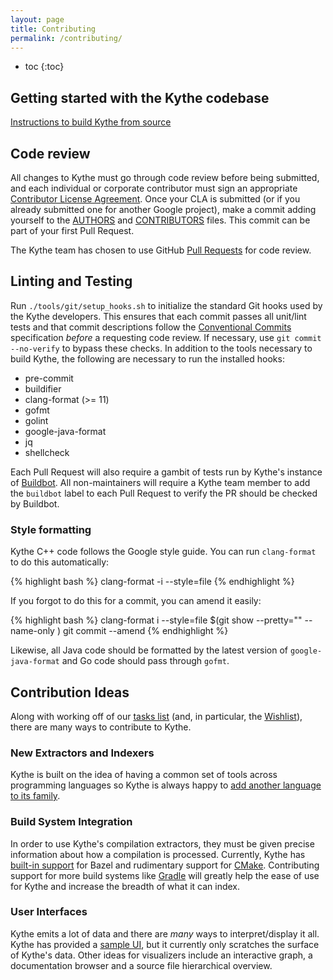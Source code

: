 ```yaml
---
layout: page
title: Contributing
permalink: /contributing/
---
```


* toc
{:toc}

## Getting started with the Kythe codebase

[Instructions to build Kythe from source]({{site.baseuri}}/getting-started)

## Code review

All changes to Kythe must go through code review before being submitted, and
each individual or corporate contributor must sign an appropriate [Contributor
License Agreement](https://cla.developers.google.com/about).  Once your CLA is
submitted (or if you already submitted one for another Google project), make a
commit adding yourself to the
[AUTHORS]({{site.data.development.source_browser}}/AUTHORS) and
[CONTRIBUTORS]({{site.data.development.source_browser}}/CONTRIBUTORS)
files. This commit can be part of your first Pull Request.

The Kythe team has chosen to use GitHub [Pull Requests](https://guides.github.com/activities/forking/)
for code review.

## Linting and Testing

Run `./tools/git/setup_hooks.sh` to initialize the standard Git hooks used by
the Kythe developers.  This ensures that each commit passes all unit/lint tests
and that commit descriptions follow the [Conventional
Commits](https://www.conventionalcommits.org/en/v1.0.0-beta.2/) specification
*before* a requesting code review.  If necessary, use `git commit --no-verify`
to bypass these checks.  In addition to the tools necessary to build Kythe, the
following are necessary to run the installed hooks:

- pre-commit
- buildifier
- clang-format (>= 11)
- gofmt
- golint
- google-java-format
- jq
- shellcheck

Each Pull Request will also require a gambit of tests run by Kythe's instance of
[Buildbot](https://buildbot-dot-kythe-repo.appspot.com).  All non-maintainers
will require a Kythe team member to add the `buildbot` label to each Pull
Request to verify the PR should be checked by Buildbot.

### Style formatting

Kythe C++ code follows the Google style guide. You can run `clang-format` to do
this automatically:

{% highlight bash %}
clang-format -i --style=file <filename>
{% endhighlight %}

If you forgot to do this for a commit, you can amend it easily:

{% highlight bash %}
clang-format i --style=file $(git show --pretty="" --name-only <SHA1>)
git commit --amend
{% endhighlight %}

Likewise, all Java code should be formatted by the latest version of
`google-java-format` and Go code should pass through `gofmt`.

## Contribution Ideas

Along with working off of our [tasks
list]({{site.data.development.issue_tracker}}) (and, in particular, the
[Wishlist]({{site.data.development.github}}/labels/wishlist)),
there are many ways to contribute to Kythe.

### New Extractors and Indexers

Kythe is built on the idea of having a common set of tools across programming
languages so Kythe is always happy to
[add another language to its family]({{site.baseurl}}/docs/kythe-compatible-compilers.html).

### Build System Integration

In order to use Kythe's compilation extractors, they must be given precise
information about how a compilation is processed.  Currently, Kythe has
[built-in support]({{site.data.development.source_browser}}/kythe/extractors/bazel/extract.sh)
for Bazel and rudimentary support for
[CMake]({{site.data.development.source_browser}}/kythe/extractors/cmake/).
Contributing support for more build systems like [Gradle](https://gradle.org)
will greatly help the ease of use for Kythe and increase the breadth of what it
can index.

### User Interfaces

Kythe emits a lot of data and there are *many* ways to interpret/display it all.
Kythe has provided a
[sample UI]({{site.baseuri}}/examples#visualizing-cross-references), but it
currently only scratches the surface of Kythe's data.  Other ideas for
visualizers include an interactive graph, a documentation browser and a source file
hierarchical overview.
